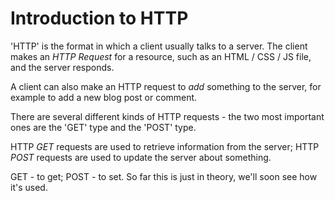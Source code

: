 # Introduction to HTTP

'HTTP' is the format in which a client usually talks to a server. The client makes an *HTTP Request* for a resource, such as an HTML / CSS / JS file, and the server responds. 

A client can also make an HTTP request to *add* something to the server, for example to add a new blog post or comment. 

There are several different kinds of HTTP requests - the two most important ones are the 'GET' type and the 'POST' type. 

HTTP *GET* requests are used to retrieve information from the server; HTTP *POST* requests are used to update the server about something. 

GET - to get; POST - to set. So far this is just in theory, we'll soon see how it's used. 
